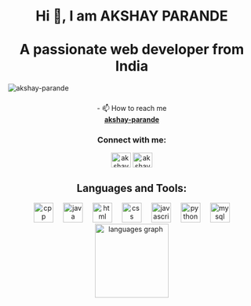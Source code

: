 <h1 align="center">Hi 👋, I am AKSHAY PARANDE<br><br>A passionate web developer from India</h1>
<p align="left">
    <img src="https://komarev.com/ghpvc/?username=akshay-parande&abel=Profile%20views&color=0e75b6&style=flat" alt="akshay-parande" />
</p>

###

<p align="center">
  - 📫 How to reach me <br>
  <a href="mailto:akshayparande3522@gmail.com"><strong>akshay-parande</strong></a>
</p>

<h3 align="center">Connect with me:</h3>
<p align="center">
  <a href="https://www.linkedin.com/in/akshay-parande/" target="blank"><img align="center" src="https://raw.githubusercontent.com/rahuldkjain/github-profile-readme-generator/master/src/images/icons/Social/linked-in-alt.svg" alt="akshay-parande" height="30" width="40" /></a>
  <a href="https://leetcode.com/u/akshay-parande/" target="blank"><img align="center" src="https://raw.githubusercontent.com/rahuldkjain/github-profile-readme-generator/master/src/images/icons/Social/leet-code.svg" alt="akshay-parande" height="30" width="40" /></a>
</a>


</p>

<h2 align="center">Languages and Tools:</h2>
<div align="center">
  <img src="https://skillicons.dev/icons?i=cpp" height="40" alt="cpp logo"  />
  <img width="12" />
  <img src="https://skillicons.dev/icons?i=java" height="40" alt="java logo"  />
  <img width="12" />
  <img src="https://skillicons.dev/icons?i=html" height="40" alt="html logo"  />
  <img width="12" />
  <img src="https://skillicons.dev/icons?i=css" height="40" alt="css logo"  />
  <img width="12" />
  <img src="https://skillicons.dev/icons?i=js" height="40" alt="javascript logo"  />
  <img width="12" />
  <img src="https://skillicons.dev/icons?i=python" height="40" alt="python logo"  />
  <img width="12" />
  <img src="https://skillicons.dev/icons?i=mysql" height="40" alt="mysql logo"  />
</div>

<div align="center">
   <img src="https://github-readme-stats.vercel.app/api/top-langs?username=akshay-parande&locale=en&hide_title=false&layout=compact&card_width=320&theme=highcontrast&hide_border=false&order=2" height="150" alt="languages graph"  />
</div>
